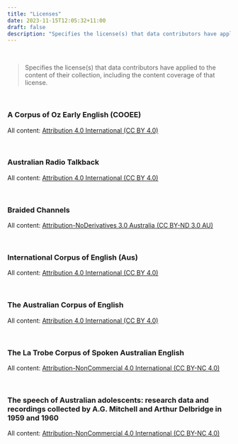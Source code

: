 ```yaml
---
title: "Licenses"
date: 2023-11-15T12:05:32+11:00
draft: false
description: "Specifies the license(s) that data contributors have applied to the content of their collection, including the content coverage of that license."
---
```


<br>

> Specifies the license(s) that data contributors have applied to the content of their collection, including the content coverage of that license.

<br>

### A Corpus of Oz Early English (COOEE)
All content: [Attribution 4.0 International (CC BY 4.0)](https://creativecommons.org/licenses/by/4.0/)

<br>

### Australian Radio Talkback
All content: [Attribution 4.0 International (CC BY 4.0)](https://creativecommons.org/licenses/by/4.0/)

<br>

### Braided Channels
All content: [Attribution-NoDerivatives 3.0 Australia (CC BY-ND 3.0 AU)](https://creativecommons.org/licenses/by-nd/3.0/au/)

<br>

### International Corpus of English (Aus)
All content: [Attribution 4.0 International (CC BY 4.0)](https://creativecommons.org/licenses/by/4.0/)

<br>

### The Australian Corpus of English
All content: [Attribution 4.0 International (CC BY 4.0)](https://creativecommons.org/licenses/by/4.0/)

<br>

### The La Trobe Corpus of Spoken Australian English
All content: [Attribution-NonCommercial 4.0 International (CC BY-NC 4.0)](https://creativecommons.org/licenses/by-nc/4.0/)

<br>

### The speech of Australian adolescents: research data and recordings collected by A.G. Mitchell and Arthur Delbridge in 1959 and 1960
All content: [Attribution-NonCommercial 4.0 International (CC BY-NC 4.0)](https://creativecommons.org/licenses/by-nc/4.0/)

<br>